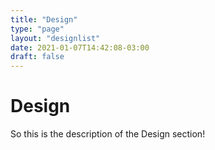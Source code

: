 ```yaml
---
title: "Design"
type: "page"
layout: "designlist"
date: 2021-01-07T14:42:08-03:00
draft: false
---
```


# Design
So this is the description of the Design section!